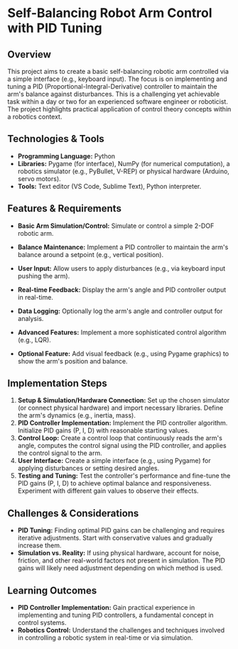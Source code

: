 # Self-Balancing Robot Arm Control with PID Tuning

## Overview

This project aims to create a basic self-balancing robotic arm controlled via a simple interface (e.g., keyboard input). The focus is on implementing and tuning a PID (Proportional-Integral-Derivative) controller to maintain the arm's balance against disturbances. This is a challenging yet achievable task within a day or two for an experienced software engineer or roboticist.  The project highlights practical application of control theory concepts within a robotics context.

## Technologies & Tools

* **Programming Language:** Python
* **Libraries:** Pygame (for interface), NumPy (for numerical computation), a robotics simulator (e.g., PyBullet, V-REP) or physical hardware (Arduino, servo motors).
* **Tools:**  Text editor (VS Code, Sublime Text), Python interpreter.

## Features & Requirements

- **Basic Arm Simulation/Control:**  Simulate or control a simple 2-DOF robotic arm.
- **Balance Maintenance:** Implement a PID controller to maintain the arm's balance around a setpoint (e.g., vertical position).
- **User Input:** Allow users to apply disturbances (e.g., via keyboard input pushing the arm).
- **Real-time Feedback:** Display the arm's angle and PID controller output in real-time.
- **Data Logging:** Optionally log the arm's angle and controller output for analysis.

- **Advanced Features:** Implement a more sophisticated control algorithm (e.g., LQR).
- **Optional Feature:** Add visual feedback (e.g., using Pygame graphics) to show the arm's position and balance.

## Implementation Steps

1. **Setup & Simulation/Hardware Connection:** Set up the chosen simulator (or connect physical hardware) and import necessary libraries. Define the arm's dynamics (e.g., inertia, mass).
2. **PID Controller Implementation:** Implement the PID controller algorithm. Initialize PID gains (P, I, D) with reasonable starting values.
3. **Control Loop:** Create a control loop that continuously reads the arm's angle, computes the control signal using the PID controller, and applies the control signal to the arm.
4. **User Interface:** Create a simple interface (e.g., using Pygame) for applying disturbances or setting desired angles.
5. **Testing and Tuning:** Test the controller's performance and fine-tune the PID gains (P, I, D) to achieve optimal balance and responsiveness.  Experiment with different gain values to observe their effects.

## Challenges & Considerations

- **PID Tuning:** Finding optimal PID gains can be challenging and requires iterative adjustments.  Start with conservative values and gradually increase them.
- **Simulation vs. Reality:**  If using physical hardware, account for noise, friction, and other real-world factors not present in simulation. The PID gains will likely need adjustment depending on which method is used.

## Learning Outcomes

- **PID Controller Implementation:** Gain practical experience in implementing and tuning PID controllers, a fundamental concept in control systems.
- **Robotics Control:**  Understand the challenges and techniques involved in controlling a robotic system in real-time or via simulation.

